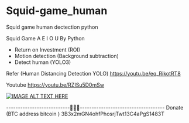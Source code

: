 # Squid-game_human
Squid game human dectection python

Squid Game A E I O U
By Python
- Return on Investment (ROI)
- Motion detection (Background subtraction)
- Detect human  (YOLO3)

Refer (Human Distancing Detection YOLO)
https://youtu.be/eq_RikotRT8

Youtube
https://youtu.be/RZISu5D0mSw

[![IMAGE ALT TEXT HERE](https://img.youtube.com/vi/RZISu5D0mSw/0.jpg)](https://www.youtube.com/watch?v=RZISu5D0mSw)

 ---------------------------🙏🙏🙏------------------------------------
Donate (BTC address bitcoin )
3B3x2mGN4ohfPhosrjTwt13C4aPgS1483T

